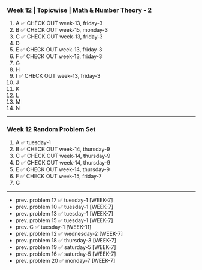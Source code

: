 ### Week 12 | Topicwise | Math & Number Theory - 2
1. A ✅ CHECK OUT week-13, friday-3
2. B ✅ CHECK OUT week-15, monday-3
3. C ✅ CHECK OUT week-13, friday-3
4. D
5. E ✅ CHECK OUT week-13, friday-3
6. F ✅ CHECK OUT week-13, friday-3
7. G
8. H
9. I ✅ CHECK OUT week-13, friday-3
10. J
11. K
12. L
13. M
14. N
---
### Week 12 Random Problem Set
1. A ✅ tuesday-1
2. B ✅ CHECK OUT week-14, thursday-9
3. C ✅ CHECK OUT week-14, thursday-9
4. D ✅ CHECK OUT week-14, thursday-9
5. E ✅ CHECK OUT week-14, thursday-9
6. F ✅ CHECK OUT week-15, friday-7
7. G
---
- prev. problem 17  ✅ tuesday-1 [WEEK-7]
- prev. problem 10  ✅ tuesday-1 [WEEK-7]
- prev. problem 13  ✅ tuesday-1 [WEEK-7]
- prev. problem 15  ✅ tuesday-1 [WEEK-7]
- prev. C ✅ tuesday-1 [WEEK-11]
- prev. problem 12  ✅ wednesday-2 [WEEK-7]
- prev. problem 18  ✅ thursday-3 [WEEK-7]
- prev. problem 19  ✅ saturday-5 [WEEK-7]
- prev. problem 16  ✅ saturday-5 [WEEK-7]
- prev. problem 20  ✅ monday-7 [WEEK-7]